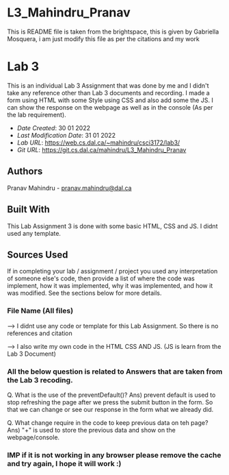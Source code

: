 # L3_Mahindru_Pranav

This is README file is taken from the brightspace, this is given by Gabriella Mosquera, i am just modify this file as per the citations and my work

<!--- The following README.md sample file was adapted from https://gist.github.com/PurpleBooth/109311bb0361f32d87a2#file-readme-template-md by Gabriella Mosquera for academic use ---> 
<!--- You may delete any comments in this sample README.md file. If needing to use as a .txt file then simply delete all comments, edit as needed, and save as a README.txt file --->

# Lab 3

This is an individual Lab 3 Assignment that was done by me and I didn't take any reference other than Lab 3 documents and recording. I made a form using HTML with some Style using CSS and also add some the JS. I can show the response on the webpage as well as in the console (As per the lab requirement).

* *Date Created*: 30 01 2022
* *Last Modification Date*: 31 01 2022
* *Lab URL*: https://web.cs.dal.ca/~mahindru/csci3172/lab3/
* *Git URL*: https://git.cs.dal.ca/mahindru/L3_Mahindru_Pranav

## Authors

Pranav Mahindru - pranav.mahindru@dal.ca

## Built With

This Lab Assignment 3 is done with some basic HTML, CSS and JS. I didnt used any template.

## Sources Used

If in completing your lab / assignment / project you used any interpretation of someone else's code, then provide a list of where the code was implement, how it was implemented, why it was implemented, and how it was modified. See the sections below for more details.

### File Name (All files)

--> I didnt use any code or template for this Lab Assignment. So there is no references and citation

--> I also write my own code in the HTML CSS AND JS. (JS is learn from the Lab 3 Document)

### All the below question is related to Answers that are taken from the Lab 3 recoding.

Q. What is the use of the preventDefault()?
Ans) prevent default is used to stop refreshing the page after we press the submit button in the form. So that we can change or see our response in the form what we already did. 

Q. What change require in the code to keep previous data on teh page?
Ans) "+" is used to store the previous data and show on the webpage/console.  

### IMP if it is not working in any browser please remove the cache and try again, I hope it will work :)
